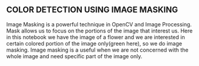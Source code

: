 ## **COLOR DETECTION USING IMAGE MASKING**

Image Masking is a powerful technique in OpenCV and Image Processing. Mask allows us to focus on the portions of the image that interest us. Here in this notebook we have the image of a flower and we are interested in certain colored portion of the image only(green here), so we do image masking.
Image masking is a useful when we are not concerned with the whole image and need specific part of the image only.
